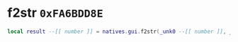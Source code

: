 # f2str `0xFA6BDD8E`

```lua
local result --[[ number ]] = natives.gui.f2str(_unk0 --[[ number ]], _unk1 --[[ number ]], _unk2 --[[ number ]])
```
